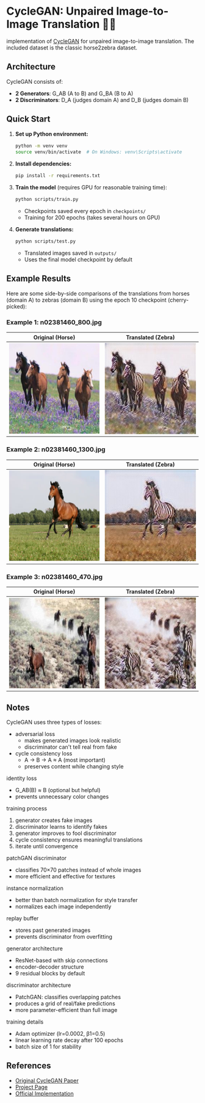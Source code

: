 # CycleGAN: Unpaired Image-to-Image Translation 🦓🐴

implementation of [CycleGAN](https://arxiv.org/abs/1703.10593) for unpaired image-to-image translation. The included dataset is the classic horse2zebra dataset.

## Architecture

CycleGAN consists of:
- **2 Generators**: G_AB (A to B) and G_BA (B to A)
- **2 Discriminators**: D_A (judges domain A) and D_B (judges domain B)

## Quick Start

1. **Set up Python environment:**
   ```bash
   python -m venv venv
   source venv/bin/activate  # On Windows: venv\Scripts\activate
   ```

2. **Install dependencies:**
   ```bash
   pip install -r requirements.txt
   ```

3. **Train the model** (requires GPU for reasonable training time):
   ```bash
   python scripts/train.py
   ```
   - Checkpoints saved every epoch in `checkpoints/`
   - Training for 200 epochs (takes several hours on GPU)

4. **Generate translations:**
   ```bash
   python scripts/test.py
   ```
   - Translated images saved in `outputs/`
   - Uses the final model checkpoint by default

## Example Results

Here are some side-by-side comparisons of the translations from horses (domain A) to zebras (domain B) using the epoch 10 checkpoint (cherry-picked):

### Example 1: n02381460_800.jpg
| Original (Horse) | Translated (Zebra) |
|:---:|:---:|
| ![Original](dataset/testA/n02381460_800.jpg) | ![Translated](outputs/n02381460_800.jpg) |

### Example 2: n02381460_1300.jpg
| Original (Horse) | Translated (Zebra) |
|:---:|:---:|
| ![Original](dataset/testA/n02381460_1300.jpg) | ![Translated](outputs/n02381460_1300.jpg) |

### Example 3: n02381460_470.jpg
| Original (Horse) | Translated (Zebra) |
|:---:|:---:|
| ![Original](dataset/testA/n02381460_470.jpg) | ![Translated](outputs/n02381460_470.jpg) |

## Notes

CycleGAN uses three types of losses:
- adversarial loss
   - makes generated images look realistic
   - discriminator can't tell real from fake
- cycle consistency loss
   - A → B → A ≈ A (most important)
   - preserves content while changing style

identity loss 
   - G_AB(B) ≈ B (optional but helpful)
   - prevents unnecessary color changes

training process
1. generator creates fake images
2. discriminator learns to identify fakes
3. generator improves to fool discriminator
4. cycle consistency ensures meaningful translations
5. iterate until convergence


patchGAN discriminator
- classifies 70×70 patches instead of whole images
- more efficient and effective for textures

instance normalization
- better than batch normalization for style transfer
- normalizes each image independently

replay buffer
- stores past generated images
- prevents discriminator from overfitting

generator architecture
- ResNet-based with skip connections
- encoder-decoder structure
- 9 residual blocks by default

discriminator architecture  
- PatchGAN: classifies overlapping patches
- produces a grid of real/fake predictions
- more parameter-efficient than full image

training details
- Adam optimizer (lr=0.0002, β1=0.5)
- linear learning rate decay after 100 epochs
- batch size of 1 for stability


## References

- [Original CycleGAN Paper](https://arxiv.org/abs/1703.10593)
- [Project Page](https://junyanz.github.io/CycleGAN/)
- [Official Implementation](https://github.com/junyanz/pytorch-CycleGAN-and-pix2pix)

